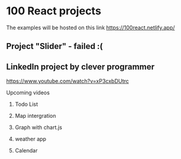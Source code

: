 # 100 React projects

The examples will be hosted on this link
<https://100react.netlify.app/>

## Project "Slider" - failed :(

## LinkedIn project by clever programmer

<https://www.youtube.com/watch?v=xP3cxbDUtrc>

Upcoming videos

1. Todo List

2. Map intergration 

3. Graph with chart.js

4. weather app 

5. Calendar
